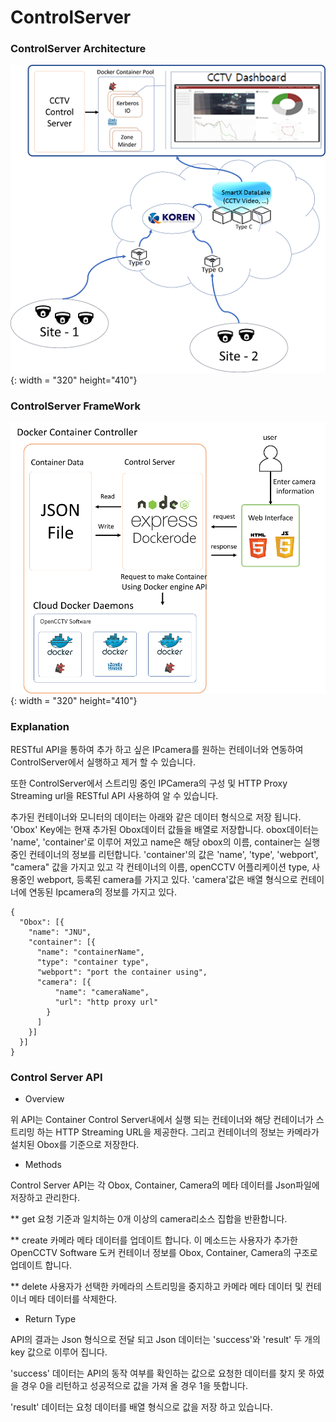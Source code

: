 # ControlServer

### ControlServer Architecture

![Architecture](./img/koren_architecture.png){: width = "320" height="410"}

### ControlServer FrameWork

![FrameWork](./img/controlserver_framework.png){: width = "320" height="410"}

### Explanation

RESTful API을 통하여 추가 하고 싶은 IPcamera를 원하는 컨테이너와 연동하여 ControlServer에서 실행하고 제거 할 수 있습니다.

또한 ControlServer에서 스트리밍 중인 IPCamera의 구성 및 HTTP Proxy Streaming url을 RESTful API 사용하여 알 수 있습니다.

추가된 컨테이너와 모니터의 데이터는 아래와 같은 데이터 형식으로 저장 됩니다.
'Obox' Key에는 현재 추가된 Obox데이터 값들을 배열로 저장합니다.
obox데이터는 'name', 'container'로 이루어 져있고 name은 해당 obox의 이름, container는 실행 중인 컨테이너의 정보를 리턴합니다.
'container'의 값은 'name', 'type', 'webport', "camera" 값을 가지고 있고 각 컨테이너의 이름, openCCTV 어플리케이션 type, 사용중인 webport, 등록된 camera를 가지고 있다.
'camera'값은 배열 형식으로 컨테이너에 연동된 Ipcamera의 정보를 가지고 있다.
```
{
  "Obox": [{
    "name": "JNU",
    "container": [{
      "name": "containerName",
      "type": "container type",
      "webport": "port the container using",
      "camera": [{
          "name": "cameraName",
          "url": "http proxy url"
        }
      ]
    }]
  }]
}
```
### Control Server API

* Overview

위 API는 Container Control Server내에서 실행 되는 컨테이너와 해당 컨테이너가 스트리밍 하는 HTTP Streaming URL을 제공한다. 그리고 컨테이너의 정보는 카메라가 설치된 Obox를 기준으로 저장한다.

* Methods

Control Server API는 각 Obox, Container, Camera의 메타 데이터를 Json파일에 저장하고 관리한다.

** get
요청 기준과 일치하는 0개 이상의 camera리소스 집합을 반환합니다.

** create
카메라 메타 데이터를 업데이트 합니다. 이 메소드는 사용자가 추가한 OpenCCTV Software 도커 컨테이너 정보를 Obox, Container, Camera의 구조로 업데이트 합니다.

** delete
사용자가 선택한 카메라의 스트리밍을 중지하고 카메라 메타 데이터 및 컨테이너 메타 데이터를 삭제한다.

* Return Type

API의 결과는 Json 형식으로 전달 되고 Json 데이터는 'success'와 'result' 두 개의 key 값으로 이루어 집니다.

'success' 데이터는 API의 동작 여부를 확인하는 값으로 요청한 데이터를 찾지 못 하였을 경우 0을 리턴하고 성공적으로 값을 가져 올 경우 1을 뜻합니다.

'result' 데이터는 요청 데이터를 배열 형식으로 값을 저장 하고 있습니다.
